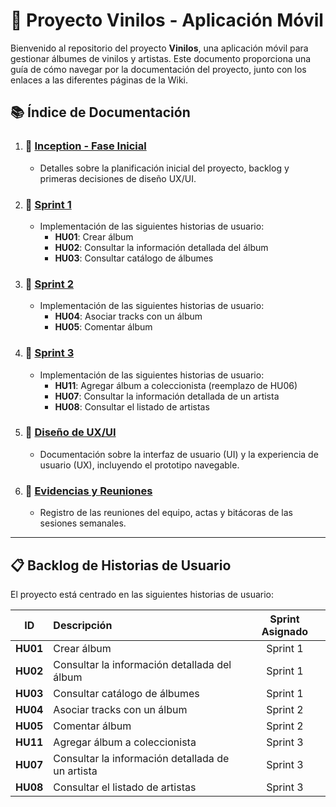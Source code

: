# 🎵 **Proyecto Vinilos - Aplicación Móvil**

Bienvenido al repositorio del proyecto **Vinilos**, una aplicación móvil para gestionar álbumes de vinilos y artistas. Este documento proporciona una guía de cómo navegar por la documentación del proyecto, junto con los enlaces a las diferentes páginas de la Wiki.

## 📚 **Índice de Documentación**
1. ### 🏁 [Inception - Fase Inicial](https://github.com/lordmkichavi-andes/MISW4203-202415-GrupoXYZ/wiki)
   - Detalles sobre la planificación inicial del proyecto, backlog y primeras decisiones de diseño UX/UI.

2. ### 🚀 [Sprint 1](https://github.com/lordmkichavi-andes/MISW4203-202415-GrupoXYZ/wiki/%F0%9F%9A%80-Sprint-1)
   - Implementación de las siguientes historias de usuario:
     - **HU01**: Crear álbum
     - **HU02**: Consultar la información detallada del álbum
     - **HU03**: Consultar catálogo de álbumes

3. ### 🚀 [Sprint 2](https://github.com/lordmkichavi-andes/MISW4203-202415-GrupoXYZ/wiki/%F0%9F%9A%80-Sprint-2)
   - Implementación de las siguientes historias de usuario:
     - **HU04**: Asociar tracks con un álbum
     - **HU05**: Comentar álbum

4. ### 🚀 [Sprint 3](https://github.com/tuusuario/repositorio/wiki/Sprint-3)
   - Implementación de las siguientes historias de usuario:
     - **HU11**: Agregar álbum a coleccionista (reemplazo de HU06)
     - **HU07**: Consultar la información detallada de un artista
     - **HU08**: Consultar el listado de artistas

5. ### 🎨 [Diseño de UX/UI](https://github.com/tuusuario/repositorio/wiki/Diseño-UX-UI)
   - Documentación sobre la interfaz de usuario (UI) y la experiencia de usuario (UX), incluyendo el prototipo navegable.

6. ### 📝 [Evidencias y Reuniones](https://github.com/tuusuario/repositorio/wiki/Evidencias)
   - Registro de las reuniones del equipo, actas y bitácoras de las sesiones semanales.

---

## 📋 **Backlog de Historias de Usuario**

El proyecto está centrado en las siguientes historias de usuario:

| **ID**  | **Descripción** | **Sprint Asignado** |
|:-------:|:----------------|:-------------------:|
| **HU01** | Crear álbum | Sprint 1 |
| **HU02** | Consultar la información detallada del álbum | Sprint 1 |
| **HU03** | Consultar catálogo de álbumes | Sprint 1 |
| **HU04** | Asociar tracks con un álbum | Sprint 2 |
| **HU05** | Comentar álbum | Sprint 2 |
| **HU11** | Agregar álbum a coleccionista | Sprint 3 |
| **HU07** | Consultar la información detallada de un artista | Sprint 3 |
| **HU08** | Consultar el listado de artistas | Sprint 3 |
